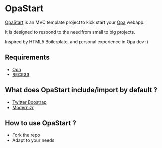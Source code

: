 # OpaStart

[OpaStart](https://github.com/Aqua-Ye/OpaStart) is an MVC template project to kick start your [Opa](http://opalang.org) webapp.

It is designed to respond to the need from small to big projects.

Inspired by HTML5 Boilerplate, and personal experience in Opa dev :)

## Requirements

- [Opa](https://github.com/MLstate/opalang)
- [RECESS](https://github.com/twitter/recess)

## What does OpaStart include/import by default ?

- [Twitter Boostrap](https://github.com/twitter/bootstrap)
- [Modernizr](https://github.com/Modernizr/Modernizr)

## How to use OpaStart ?

- Fork the repo
- Adapt to your needs